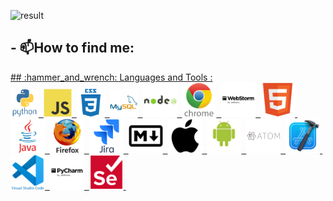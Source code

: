 
![result](https://user-images.githubusercontent.com/126060087/222709310-e64a9b24-d532-4e45-897d-468100809810.gif)
## - :mailbox:How to find me:<div id="badges">
  <a href="https://www.linkedin.com/in/sergei-kutnyi/">
 ## :hammer_and_wrench: Languages and Tools :
  <div>
  <img src=https://github.com/devicons/devicon/blob/master/icons/python/python-original-wordmark.svg title="Python" alt="Python" width="45" height="45"/>&nbsp;
  <img src="https://github.com/devicons/devicon/blob/master/icons/javascript/javascript-original.svg" title="JavaScript" alt="JavaScript" width="45"       height="45"/>&nbsp;
  <img src="https://github.com/devicons/devicon/blob/master/icons/css3/css3-plain-wordmark.svg"  title="CSS3" alt="CSS" width="45" height="45"/>&nbsp;
  <img src="https://github.com/devicons/devicon/blob/master/icons/mysql/mysql-original-wordmark.svg" title="MySQL"  alt="MySQL" width="45" height="45"/>&nbsp; 
  <img src="https://github.com/devicons/devicon/blob/master/icons/nodejs/nodejs-original-wordmark.svg" title="NodeJS" alt="NodeJS" width="55" height="55"/>&nbsp;
  <img src="https://github.com/devicons/devicon/blob/master/icons/chrome/chrome-original-wordmark.svg" title="Chrome" alt="Chrome" width="55" height="55"/>&nbsp;
  <img src="https://github.com/devicons/devicon/blob/master/icons/webstorm/webstorm-original-wordmark.svg" title="Webstorm" alt="Webstorm" width="55"/>&nbsp; 
  <img src="https://github.com/devicons/devicon/blob/master/icons/html5/html5-original.svg" title="HTML5" alt="HTML" width="55" height="55"/>&nbsp;
  <img src="https://github.com/devicons/devicon/blob/master/icons/java/java-original-wordmark.svg" title="Java" alt="Java" width="55" height="55"/>&nbsp;
  <img src="https://github.com/devicons/devicon/blob/master/icons/firefox/firefox-original-wordmark.svg" title="Firefox" alt="Firefox" width="55"/>&nbsp; 
  <img src="https://github.com/devicons/devicon/blob/master/icons/jira/jira-original-wordmark.svg" title="Jira" alt="Jira" width="55"/>&nbsp; 
  <img src="https://github.com/devicons/devicon/blob/master/icons/markdown/markdown-original.svg" title="Markdown" alt="Markdown" width="55"/>&nbsp; 
  <img src="https://github.com/devicons/devicon/blob/master/icons/apple/apple-original.svg" title="Apple" alt="Apple" width="55"/>&nbsp;   
  <img src="https://github.com/devicons/devicon/blob/master/icons/android/android-original-wordmark.svg" title="Android" alt="Android" width="55"/>&nbsp;   
  <img src="https://github.com/devicons/devicon/blob/master/icons/atom/atom-original-wordmark.svg" title="Atom" alt="Atom" width="55"/>&nbsp;                         <img src="https://github.com/devicons/devicon/blob/master/icons/xcode/xcode-original.svg" title="XCode" alt="XCode" width="55"/>&nbsp;                               <img src="https://github.com/devicons/devicon/blob/master/icons/vscode/vscode-original-wordmark.svg" title="VSCode" alt="VSCode" width="55"/>&nbsp;                 <img src="https://github.com/devicons/devicon/blob/master/icons/pycharm/pycharm-original-wordmark.svg" title="PyCharm" alt="PyCharm" width="55"/>&nbsp;             <img src="https://github.com/devicons/devicon/blob/master/icons/selenium/selenium-original.svg" title="Selenium" alt="Selenium" width="55"/>&nbsp;     
